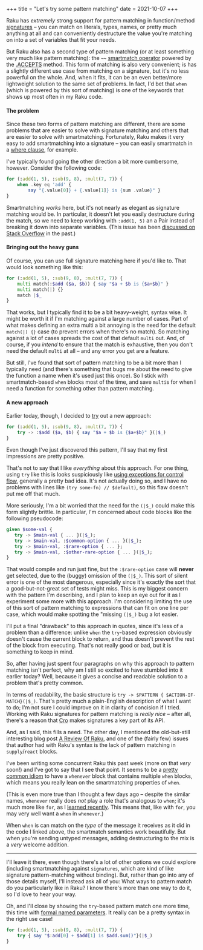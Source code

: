 +++
title = "Let's try some pattern matching"
date = 2021-10-07
+++

Raku has _extremely_ strong support for pattern matching in function/method [signatures](https://docs.raku.org/type/Signature#Destructuring_arguments) – you can match on literals, types, names, or pretty much anything at all and can conveniently destructure the value you're matching on into a set of variables that fit your needs.

But Raku also has a second type of pattern matching (or at least something very much like pattern matching): the `~~` [smartmatch operator](https://docs.raku.org/language/operators#index-entry-smartmatch_operator) powered by the [.ACCEPTS](https://docs.raku.org/routine/ACCEPTS) method.  This form of matching is also very convenient; is has a slightly different use case from matching on a signature, but it's no less powerful on the whole.  And, when it fits, it can be an even better/more lightweight solution to the same set of problems.  In fact, I'd bet that `when` (which is powered by this sort of matching) is one of the keywords that shows up most often in my Raku code.

#### The problem
Since these two forms of pattern matching are different, there are some problems that are easier to solve with signature matching and others that are easier to solve with smartmatching.  Fortunately, Raku makes it very easy to add smartmatching into a signature – you can easily smartmatch in a [where clause](https://docs.raku.org/type/Signature#index-entry-where_clause), for example.

I've typically found going the other direction a bit more cumbersome, however.  Consider the following code:
<!-- more -->

```raku
for (:add(1, 5), :sub(9, 8), :mult(7, 7)) {
    when .key eq 'add' { 
        say "{.value[0]} + {.value[1]} is {sum .value}" }
}
```
Smartmatching _works_ here, but it's not nearly as elegant as signature matching would be.  In particular, it doesn't let you easily destructure during the match, so we need to keep working with `:add(1, 5)` an a Pair instead of breaking it down into separate variables.  (This issue has been [discussed on Stack Overflow](https://stackoverflow.com/questions/66233465/haskell-like-pattern-matching-in-raku) in the past.)

#### Bringing out the heavy guns

Of course, you can use full signature matching here if you'd like to.  That would look something like this:

```raku
for (:add(1, 5), :sub(9, 8), :mult(7, 7)) {
    multi match(:$add ($a, $b)) { say "$a + $b is {$a+$b}" }
    multi match(|) {}
    match |$_
}
```

That works, but I typically find it to be a bit heavy-weight, syntax wise.  It might be worth it if I'm matching against a large number of cases.  Part of what makes defining an extra multi a bit annoying is the need for the default `match(|) {}` case (to prevent errors when there's no match).  So matching against a lot of cases spreads the cost of that default `multi` out.  And, of course, if you _intend_ to ensure that the match is exhaustive, then you don't need the default `multi` at all – and any error you get are a feature.

But still, I've found that sort of pattern matching to be a bit more than I typically need (and there's something that bugs me about the need to give the function a name when it's used just this once).  So I stick with smartmatch-based `when` blocks most of the time, and save `multi`s for when I need a function for something other than pattern matching. 

#### A new approach

Earlier today, though, I decided to [try](https://docs.raku.org/language/exceptions#try_blocks) out a new approach: 

```raku
for (:add(1, 5), :sub(9, 8), :mult(7, 7)) {
    try -> :$add ($a, $b) { say "$a + $b is {$a+$b}" }(|$_)
}
```

Even though I've just discovered this pattern, I'll say that my first impressions are pretty positive.  

That's not to say that I like _everything_ about this approach.  For one thing, using `try` like this is looks suspiciously like [using exceptions for control flow](https://softwareengineering.stackexchange.com/questions/189222/are-exceptions-as-control-flow-considered-a-serious-antipattern-if-so-why), generally a pretty bad idea.  It's not actually doing so, and I have no problems with lines like `(try some-fn) // $default)`, so this flaw doesn't put me off that much.

More seriously, I'm a bit worried that the need for the `(|$_)` could make this form slightly brittle.  In particular, I'm concerned about code blocks like the following pseudocode:

```raku
given $some-val {
   try -> $main-val { ... }(|$_);
   try -> $main-val, :$common-option { ... }(|$_);
   try -> $main-val, :$rare-option { ... };
   try -> $main-val, :$other-rare-option { ... }(|$_);
}
```

That would compile and run just fine, but the `:$rare-option` case will **never** get selected, due to the (buggy) omission of the `(|$_)`.  This sort of silent error is one of the most dangerous, especially since it's exactly the sort that a good-but-not-great set of tests might miss.  This is my biggest concern with the pattern I'm describing, and I plan to keep an eye out for it as I experiment some more with this approach.  I'm considering limiting the use of this sort of pattern matching to expressions that can fit on one line per case, which would make spotting the "missing `(|$_)` bug a lot easier.

I'll put a final "drawback" to this approach in quotes, since it's less of a problem than a difference: unlike `when` the `try`-based expression obviously doesn't cause the current block to return, and thus doesn't prevent the rest of the block from executing.  That's not really good or bad, but it is something to keep in mind.

So, after having just spent four paragraphs on why this approach to pattern matching isn't perfect, why am I still so excited to have stumbled into it earlier today?  Well, because it gives a concise and readable solution to a problem that's pretty common.

In terms of readability, the basic structure is `try -> $PATTERN { $ACTION-IF-MATCH}(|$_)`.  That's pretty much a plain-English description of what I want to do; I'm not sure I could improve on it in clarity of concision if I tried.   Working with Raku signatures for pattern matching is _really nice_ – after all, there's a reason that [Cro](https://cro.services/) makes signatures a key part of its API.

And, as I said, this fills a need.  The other day, I mentioned the old-but-still interesting blog post [A Review Of Raku](https://www.evanmiller.org/a-review-of-perl-6.html), and one of the (fairly few) issues that author had with Raku's syntax is the lack of pattern matching in `supply`/`react` blocks.

I've been writing some concurrent Raku this past week (more on that _very_ soon!) and I've got to say that I see that point.  It seems to be a [pretty common idiom](https://github.com/shuppet/raku-api-discord/blob/363102830ecef0fa93a82d2490277a9bd1375af1/lib/API/Discord/Connection.pm6#L95-L106) to have a `whenever` block that contains multiple `when` blocks, which means you really lean on the smartmatching properties of `when`. 

(This is even more true than I thought a few days ago – despite the similar names, `whenever` really does _not_ play a role that's analogous to `when`; it's much more like `for`, as I [learned recently](https://stackoverflow.com/questions/69475222/changing-the-target-of-a-whenever-block-from-the-inside).  This means that, like with `for`, you may very well want a `when` in `whenever`.)

When `when` is can match on the _type_ of the message it receives as it did in the code I linked above, the smartmatch semantics work beautifully.  But when you're sending untyped messages, adding destructuring to the mix is a _very_ welcome addition.

---

I'll leave it there, even though there's a lot of other options we could explore (including smartmatching against `signatures`, which are kind of like signature pattern-matching without binding).  But, rather than go into any of those details myself, I'll instead ask all of you:  What ways to pattern match do you particularly like in Raku?  I know there's more than one way to do it, so I'd love to hear your way.

Oh, and I'll close by showing the `try`-based pattern match one more time, this time with [formal named parameters](https://docs.raku.org/language/variables#The_:_twigil).  It really can be a pretty syntax in the right use case!

```raku
for (:add(1, 5), :sub(9, 8), :mult(7, 7)) {
    try { say "$:add[0] + $add[1] is $add.sum()"}(|$_)
}
```

<!--stackedit_data:
eyJoaXN0b3J5IjpbLTE1NTkzNTEyNzEsLTIxMzE5MDc5MjJdfQ
==
-->